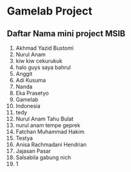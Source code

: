 # Gamelab Project

## Daftar Nama mini project MSIB

1. Akhmad Yazid Bustomi
2. Nurul Anam
3. kiw kiw cekurukuk
4. halo guys saya bahrul
5. Anggit
6. Adi Kusuma
7. Nanda
8. Eka Prasetyo
9. Gamelab
10. Indonesia
11. tedy
12. Nurul Anam Tahu Bulat
13. nurul anam tempe geprek
14. Fatchan Muhammad Hakim
15. Testya
16. Anisa Rachmadani Hendrian
17. Jajasan Pasar
18. Salsabila gabung nich
18. 1
